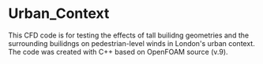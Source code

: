 # Urban_Context
This CFD code is for testing the effects of tall builidng geometries and the surrounding builidngs on pedestrian-level winds in London's urban context. The code was created with C++ based on OpenFOAM source (v.9).
